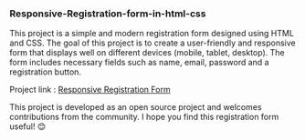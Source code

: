 <h3>Responsive-Registration-form-in-html-css</h3>
<p>This project is a simple and modern registration form designed using HTML and CSS. The goal of this project is to create a user-friendly and responsive form that displays well on different devices (mobile, tablet, desktop). The form includes necessary fields such as name, email, password and a registration button.</p>
Project link : <a href="https://younesnoorzahi.github.io/Responsive-Registration-form-in-html-css/">Responsive Registration Form</a>
<p>This project is developed as an open source project and welcomes contributions from the community. I hope you find this registration form useful! 😊</p>
